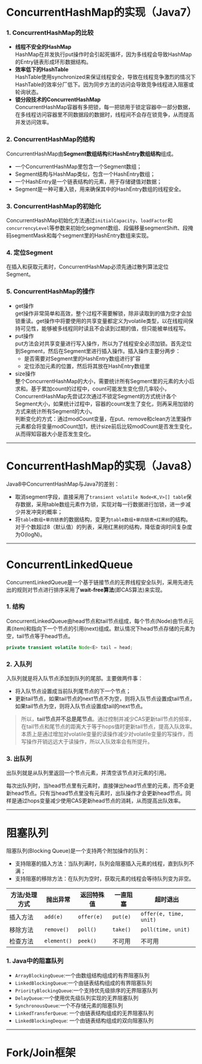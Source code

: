 # ConcurrentHashMap的实现（Java7）

### 1. ConcurrentHashMap的比较
+ **线程不安全的HashMap**  
 HashMap在并发执行put操作时会引起死循环，因为多线程会导致HashMap的Entry链表形成环形数据结构。
+ **效率低下的HashTable**  
 HashTable使用synchronized来保证线程安全，导致在线程竞争激烈的情况下HashTable的效率分厂低下。因为同步方法的访问会导致竞争线程进入阻塞或轮询状态。
+ **锁分段技术的ConcurrentHashMap**  
 ConcurrentHashMap容器有多把锁，每一把锁用于锁定容器中一部分数据，在多线程访问容器里不同数据段的数据时，线程间不会存在锁竞争，从而提高并发访问效率。  
 
### 2. ConcurrentHashMap的结构
ConcurrentHashMap由**Segment数组结构**和**HashEntry数组结构**组成。    
+ 一个ConcurrentHashMap里包含一个Segment数组；
+ Segment结构与HashMap类似，包含一个HashEntry数组；
+ 一个HashEntry是一个链表结构的元素，用于存储键值对数据；
+ Segment是一种可重入锁，用来确保其中的HashEntry数组的线程安全。

### 3. ConcurrentHashMap的初始化
ConcurrentHashMap初始化方法通过`initialCapacity`、`loadFactor`和`concurrencyLevel`等参数来初始化segment数组、段偏移量segmentShift、段掩码segmentMask和每个segment里的HashEntry数组来实现。  

### 4. 定位Segment
在插入和获取元素时，ConcurrentHashMap必须先通过散列算法定位Segment。

### 5. ConcurrentHashMap的操作
+ get操作  
 get操作非常简单和高效，整个过程不需要解锁，除非读取到的值为空才会加锁重读。get操作中将要使用的共享变量都定义为volatile类型，以在线程间保持可见性，能够被多线程同时读且不会读到过期的值，但只能被单线程写。
+ put操作  
 put方法会对共享变量进行写入操作，所以为了线程安全必须加锁。首先定位到Segment，然后在Segment里进行插入操作。插入操作主要分两步：  
   - 是否需要对Segment里的HashEntry数组进行扩容  
   - 定位添加元素的位置，然后将其放在HashEntry数组里
+ size操作  
 整个ConcurrentHashMap的大小，需要统计所有Segment里的元素的大小后求和。基于累加count的过程中，count可能发生变化但几率较小，ConcurrentHashMap先尝试2次通过不锁定Segment的方式统计各个Segment大小，如果统计过程中，容器的count发生了变化，则再采用加锁的方式来统计所有Segment的大小。  
 判断变化的方式：通过modCount变量，在put、remove和clean方法里操作元素都会将变量modCount加1，统计size前后比较modCount是否发生变化，从而得知容器大小是否发生变化。  


---
# ConcurrentHashMap的实现（Java8）
Java8中ConcurrentHashMap与Java7的差别：  
+ 取消segment字段，直接采用了`transient volatile Node<K,V>[] table`保存数据，采用table数组元素作为锁，实现对每一行数据进行加锁，进一步减少并发冲突的概率；
+ 将`table数组+单向链表`的数据结构，变更为`table数组+单向链表+红黑树`的结构。对于个数超过8（默认值）的列表，采用红黑树的结构，降低查询时间复杂度为O(logN)。  

---

# ConcurrentLinkedQueue
ConcurrentLinkedQueue是一个基于链接节点的无界线程安全队列，采用先进先出的规则对节点进行排序采用了**wait-free算法**(即CAS算法)来实现。  

### 1. 结构  
ConcurrentLinkedQueue由head节点和tail节点组成，每个节点(Node)由节点元素(item)和指向下一个节点的引用(next)组成。默认情况下head节点存储的元素为空，tail节点等于head节点。  
```java
private transient volatile Node<E> tail = head;
```

### 2. 入队列
入队列就是将入队节点添加到队列的尾部。主要做两件事：  
+ 将入队节点设置成当前队列尾节点的下一个节点；
+ 更新tail节点，如果tail节点的next节点不为空，则将入队节点设置成tail节点，如果tail节点为空，则将入队节点设置成tail的next节点。

> 所以，**tail节点并不总是尾节点**。通过控制并减少CAS更新tail节点的频率，在tail节点和尾节点的距离大于等于hops值时更新tail节点，提高入队效率。本质上是通过增加对volatile变量的读操作减少对volatile变量的写操作，而写操作开销远远大于读操作，所以入队效率会有所提升。  

### 3. 出队列
出队列就是从队列里返回一个节点元素，并清空该节点对元素的引用。  

每次出队列时，当head节点里有元素时，直接弹出head节点里的元素，而不会更新head节点。只有当head节点里没有元素时，出队操作才会更新head节点。同样是通过hops变量减少使用CAS更新head节点的消耗，从而提高出队效率。  

--- 

# 阻塞队列
阻塞队列(Blocking Queue)是一个支持两个附加操作的队列：  
+ 支持阻塞的插入方法：当队列满时，队列会阻塞插入元素的线程，直到队列不满；
+ 支持阻塞的移除方法：在队列为空时，获取元素的线程会等待队列变为非空。  

| 方法/处理方式 | 抛出异常 | 返回特殊值 | 一直阻塞 | 超时退出 |
| -- | -- | -- | -- | -- |
| 插入方法 | `add(e)` | `offer(e)` | `put(e)` | `offer(e, time, unit)` |
| 移除方法 | `remove()` | `poll()` | `take()` | `poll(time, unit)` |
| 检查方法 | `element()` | `peek()` | 不可用 | 不可用 |
 
### 1. Java中的阻塞队列
+ `ArrayBlockingQueue`:一个由数组结构组成的有界阻塞队列
+ `LinkedBlockingQueue`:一个由链表结构组成的有界阻塞队列
+ `PriorityBlockingQueue`:一个支持优先级排序的无界阻塞队列
+ `DelayQueue`:一个使用优先级队列实现的无界阻塞队列
+ `SynchronousQueue`:一个不存储元素的阻塞队列
+ `LinkedTransferQueue`: 一个由链表结构组成的无界阻塞队列
+ `LinkedBlockingDeque`: 一个由链表结构组成的双向阻塞队列

---  


# Fork/Join框架